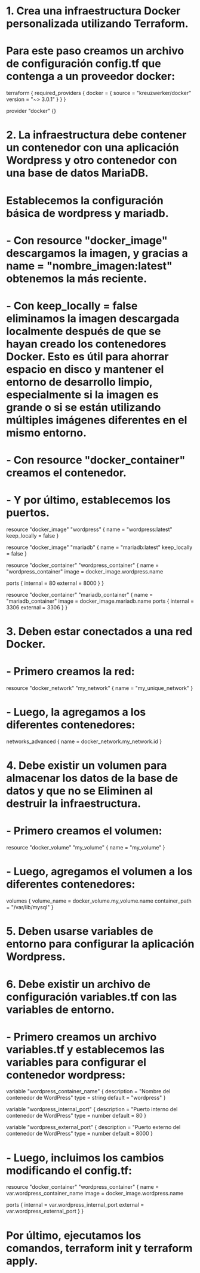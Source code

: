# 1. Crea una infraestructura Docker personalizada utilizando Terraform.
# Para este paso creamos un archivo de configuración config.tf que contenga a un proveedor docker:

terraform {
  required_providers {
    docker = {
      source  = "kreuzwerker/docker"
      version = "~> 3.0.1"
    }
  }
}

provider "docker" {}

# 2. La infraestructura debe contener un contenedor con una aplicación Wordpress y otro contenedor con una base de datos MariaDB.
# Establecemos la configuración básica de wordpress y mariadb.
# - Con resource "docker_image" descargamos la imagen, y gracias a name = "nombre_imagen:latest" obtenemos la más reciente.
# - Con keep_locally = false eliminamos la imagen descargada localmente después de que se hayan creado los contenedores Docker. Esto es útil para ahorrar espacio en disco y mantener el entorno de desarrollo limpio, especialmente si la imagen es grande o si se están utilizando múltiples imágenes diferentes en el mismo entorno.
# - Con resource "docker_container" creamos el contenedor.
# - Y por último, establecemos los puertos.

resource "docker_image" "wordpress" {
  name         = "wordpress:latest"
  keep_locally = false
}

resource "docker_image" "mariadb" {
  name         = "mariadb:latest"
  keep_locally = false
}

resource "docker_container" "wordpress_container" {
  name  = "wordpress_container"
  image = docker_image.wordpress.name

  ports {
    internal = 80
    external = 8000
  }
}

resource "docker_container" "mariadb_container" {
  name  = "mariadb_container"
  image = docker_image.mariadb.name
  ports {
    internal = 3306
    external = 3306
  }
}

# 3. Deben estar conectados a una red Docker.

# - Primero creamos la red:

resource "docker_network" "my_network" {
  name = "my_unique_network" 
}

# - Luego, la agregamos a los diferentes contenedores:

networks_advanced {
  name = docker_network.my_network.id 
}

# 4. Debe existir un volumen para almacenar los datos de la base de datos y que no se Eliminen al destruir la infraestructura.

# - Primero creamos el volumen:

resource "docker_volume" "my_volume" {
  name = "my_volume"
}

# - Luego, agregamos el volumen a los diferentes contenedores:

  volumes {
    volume_name    = docker_volume.my_volume.name
    container_path  = "/var/lib/mysql"
  }

# 5. Deben usarse variables de entorno para configurar la aplicación Wordpress.

# 6. Debe existir un archivo de configuración variables.tf con las variables de entorno.

# - Primero creamos un archivo variables.tf y establecemos las variables para configurar el contenedor wordpress:

variable "wordpress_container_name" {
  description = "Nombre del contenedor de WordPress"
  type        = string
  default     = "wordpress"
}

variable "wordpress_internal_port" {
  description = "Puerto interno del contenedor de WordPress"
  type        = number
  default     = 80
}

variable "wordpress_external_port" {
  description = "Puerto externo del contenedor de WordPress"
  type        = number
  default     = 8000
}

# - Luego, incluimos los cambios modificando el config.tf:

resource "docker_container" "wordpress_container" {
  name  = var.wordpress_container_name
  image = docker_image.wordpress.name

  ports {
    internal = var.wordpress_internal_port
    external = var.wordpress_external_port
  }
}

# Por último, ejecutamos los comandos, terraform init y terraform apply.